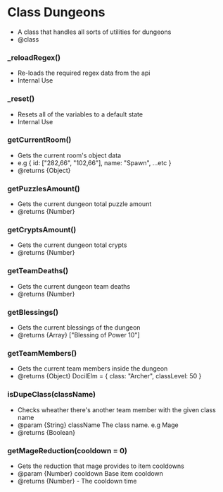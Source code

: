 # Class Dungeons

*  A class that handles all sorts of utilities for dungeons
* @class
 

### _reloadRegex()

*  Re-loads the required regex data from the api
*  Internal Use
     
    
### _reset()

*  Resets all of the variables to a default state
*  Internal Use
     
    
### getCurrentRoom()

*  Gets the current room's object data
*  e.g { id: ["282,66", "102,66"], name: "Spawn", ...etc }
* @returns {Object}
     
    
### getPuzzlesAmount()

*  Gets the current dungeon total puzzle amount
* @returns {Number}
     
    
### getCryptsAmount()

*  Gets the current dungeon total crypts
* @returns {Number}
     
    
### getTeamDeaths()

*  Gets the current dungeon team deaths
* @returns {Number}
     
    
### getBlessings()

*  Gets the current blessings of the dungeon
* @returns {Array} ["Blessing of Power 10"]
     
    
### getTeamMembers()

*  Gets the current team members inside the dungeon
* @returns {Object} DocilElm = { class: "Archer", classLevel: 50 }
     
    
### isDupeClass(className)

*  Checks wheather there's another team member with the given class name
* @param {String} className The class name. e.g Mage
* @returns {Boolean}
     
    
### getMageReduction(cooldown = 0)

*  Gets the reduction that mage provides to item cooldowns
* @param {Number} cooldown Base item cooldown
* @returns {Number} - The cooldown time
     
    
